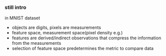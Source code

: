### still intro

in MNIST dataset
- objects are digits, pixels are measurements
- feature space, measurement space(pixel density e.g.)
- features are derived/indirect observations that compress the information from the measurements
- selection of feature space predetermines the metric to compare data